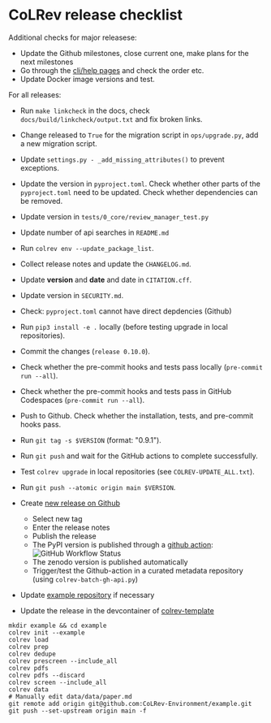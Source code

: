 # CoLRev release checklist

Additional checks for major releasese:

- Update the Github milestones, close current one, make plans for the next milestones
- Go through the [cli/help pages](https://colrev.readthedocs.io/en/latest/manual/cli.html) and check the order etc.
- Update Docker image versions and test.

For all releases:

- Run `make linkcheck` in the docs, check `docs/build/linkcheck/output.txt` and fix broken links.
- Change released to `True` for the migration script in `ops/upgrade.py`, add a new migration script.
- Update `settings.py - _add_missing_attributes()` to prevent exceptions.
- Update the version in `pyproject.toml`. Check whether other parts of the `pyproject.toml` need to be updated. Check whether dependencies can be removed.
- Update version in `tests/0_core/review_manager_test.py`
- Update number of api searches in `README.md`
- Run `colrev env --update_package_list`.
- Collect release notes and update the `CHANGELOG.md`.
- Update **version** and **date**  and date in `CITATION.cff`.
- Update version in `SECURITY.md`.
- Check: `pyproject.toml` cannot have direct depdencies (Github)
- Run `pip3 install -e .` locally (before testing upgrade in local repositories).
- Commit the changes (`release 0.10.0`).
- Check whether the pre-commit hooks and tests pass locally (``pre-commit run --all``).
- Check whether the pre-commit hooks and tests pass in GitHub Codespaces (``pre-commit run --all``).
- Push to Github. Check whether the installation, tests, and pre-commit hooks pass.
- Run `git tag -s $VERSION` (format: "0.9.1").
- Run `git push` and wait for the GitHub actions to complete successfully.
- Test `colrev upgrade` in local repositories (see `COLREV-UPDATE_ALL.txt`).
- Run `git push --atomic origin main $VERSION`.

- Create [new release on Github](https://github.com/CoLRev-Environment/colrev/releases/new)
    - Select new tag
    - Enter the release notes
    - Publish the release
    - The PyPI version is published through a [github action](https://github.com/CoLRev-Environment/colrev/actions/workflows/publish.yml):  ![GitHub Workflow Status](https://img.shields.io/github/actions/workflow/status/CoLRev-Ecosystem/colrev/publish.yml)
    - The zenodo version is published automatically
    - Trigger/test the Github-action in a curated metadata repository (using ``colrev-batch-gh-api.py``)

- Update [example repository](https://github.com/CoLRev-Environment/example) if necessary
- Update the release in the devcontainer of [colrev-template](https://github.com/CoLRev-Environment/colrev-template)

```
mkdir example && cd example
colrev init --example
colrev load
colrev prep
colrev dedupe
colrev prescreen --include_all
colrev pdfs
colrev pdfs --discard
colrev screen --include_all
colrev data
# Manually edit data/data/paper.md
git remote add origin git@github.com:CoLRev-Environment/example.git
git push --set-upstream origin main -f
```

